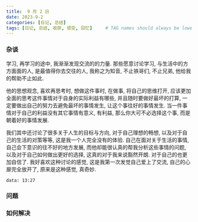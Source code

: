 ```yaml
---
title:  9 月 2 日
date: 2023-9-2
categories: [日记, 总结]
tags: [日记, 总结, 收获, 感受, 回忆]     # TAG names should always be lowercase
---
```


### 杂谈
学习, 再学习的途中, 我渐渐发现交流的的力量. 那些愿意讨论学习, 与生活中的方方面面的人, 是最值得你去交往的人, 我称之为知音, 不止铁哥们, 不止兄弟, 他给我的帮助不止如此. 

他的思想观念, 喜欢再思考时, 想做这件事时, 在做事, 将自己的思维打开, 应该更加全面的思考这件事情对于自身的实际利益有哪些, 并且随时要做好最坏的打算, 一定要做出自己的努力去避免最坏的事情发生, 让这个事往好的事情发生. 当一件事情对于自己的利益没有其它事情有意义, 有利益, 那么你大可不必选择这个事, 而是朝着好的事情发展. 

我们其中还讨论了很多关于人生的目标与方向, 对于自己理想的畅想, 以及对于自己的生活的对策等等, 这是我一个人完全没有的体验. 自己在面对关于生活的事情, 自己会下意识的往不好的地方发展, 而他却能很认真的帮我分析这些事情的问题, 以及对于自己如何做出更好的选择, 这真的对于我来说豁然开朗. 对于自己的也更加自信了. 我好喜欢这种讨论的感觉, 这是我第一次发觉自己爱上了交流, 自己的心扉完全放开了, 原来是这种感觉, 真奇妙.

`data: 13:27`

### 问题

### 如何解决